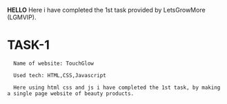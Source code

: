 **HELLO**
Here i have completed the 1st task provided by LetsGrowMore (LGMVIP).
# TASK-1
      Name of website: TouchGlow

      Used tech: HTML,CSS,Javascript

      Here using html css and js i have completed the 1st task, by making a single page website of beauty products.
